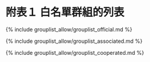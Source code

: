 # 附表１ 白名單群組的列表

{% include grouplist_allow/grouplist_official.md %}

{% include grouplist_allow/grouplist_associated.md %}

{% include grouplist_allow/grouplist_cooperated.md %}
